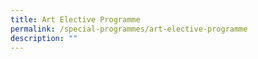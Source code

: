 ```yaml
---
title: Art Elective Programme
permalink: /special-programmes/art-elective-programme
description: ""
---
```

